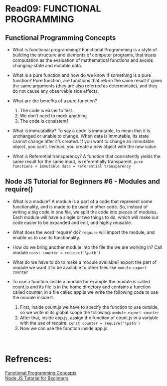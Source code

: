 # Read09: FUNCTIONAL PROGRAMMING

## Functional Programming Concepts

- What is functional programming?
  Functional Programming is a style of building the structure and elements of computer programs, that treats computation as the evaluation of mathematical functions and avoids changing-state and mutable data.
  <br/>

- What is a pure function and how do we know if something is a pure function?
  Pure function, are functions that return the same result if given the same arguments (they are also referred as deterministic), and they do not cause any observable side effects.
  <br/>

- What are the benefits of a pure function?

  1. The code is easier to test.
  2. We don’t need to mock anything
  3. The code is consistent1
     <br/>

- What is immutability?
  To say a code is immutable, to mean that it is unchanged or unable to change. When data is immutable, its state cannot change after it’s created. If you want to change an immutable object, you can’t. Instead, you create a new object with the new value.
  <br/>

- What is Referential transparency?
  A function that consistently yields the same result for the same input, is referentially transparent.
  `pure functions + immutable data = referential transparency`
  <br/>

## Node JS Tutorial for Beginners #6 - Modules and require()

- What is a module?
  A module is a part of a code that represent some functionality, and is made to be used in other code. So, instead of writing a big code in one file, we split the code into pieces of modules. Each module will have a single or two things to do, which will make our code easier to be expanded and edit, and highly reusable.
  <br/>

- What does the word ‘require’ do?
  `require` will import the module, and enable us to use its functionality.
  <br/>

- How do we bring another module into the file the we are working in?
  Call module `const counter = require('\path')`

- What do we have to do to make a module available?
  export the part of module we want it to be available to other files like `module.export counter`
  <br/>

- To use a function inside a module for example the module is called count.js and its file is in the home directory and contains a function called counter, in a file called app.js we write the following code to use the module inside it.

  1. First, inside count.js we have to specify the function to use outside, so we write in its global scope the following:
     `module.export counter`
  2. After that, inside app.js, assign the function of count.js in a variable with the use of require:
     `const counter = require('\path')`
  3. Now we can use the function inside app.js.

  <br/>
  <br/>

# Refrences:

[Functional Programming Concepts](https://www.youtube.com/watch?v=xHLd36QoS4k)
<br/>
[Node JS Tutorial for Beginners](https://medium.com/the-renaissance-developer/concepts-of-functional-programming-in-javascript-6bc84220d2aa)
<br/>
